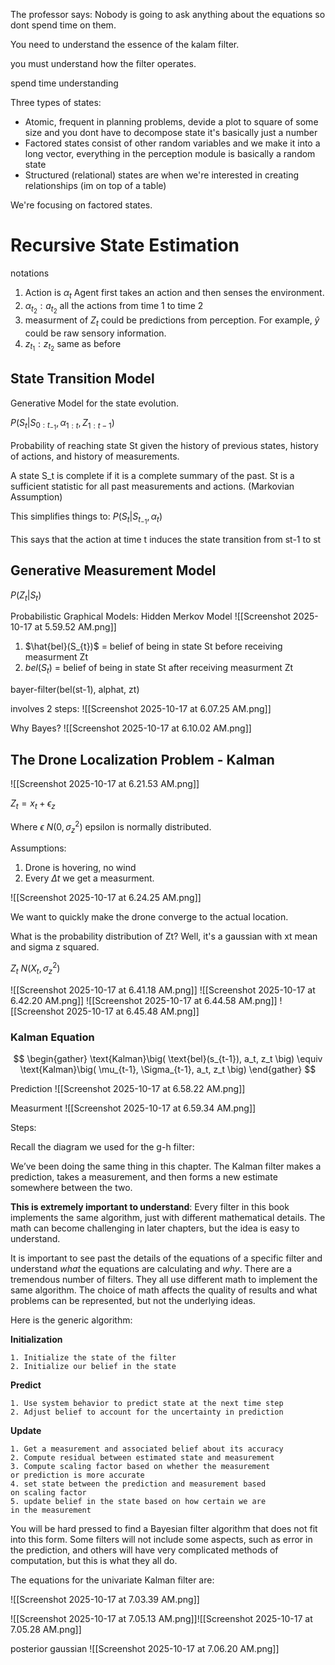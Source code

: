 The professor says:
Nobody is going to ask anything about the equations so dont spend time on them.

You need to understand the essence of the kalam filter. 

you must understand how the filter operates.

spend time understanding 



Three types of states:

- Atomic, frequent in planning problems, devide a plot to square of some size and you dont have to decompose state it's basically just a number
- Factored states consist of other random variables and we make it into a long vector, everything in the perception module is basically a random state
- Structured (relational) states are when we're interested in creating relationships (im on top of a table)

We're focusing on factored states.

# Recursive State Estimation

notations
1. Action is $\alpha_{t}$ Agent first takes an action and then senses the environment.
2. $\alpha_{t_{2}}:a_{t_{2}}$ all the actions from time 1 to time 2
3. measurment of $Z_{t}$ could be predictions from perception. For example, $\hat{y}$ could be raw sensory information.
4. $z_{t_{1}}:z_{t_{2}}$ same as before

## State Transition Model

Generative Model for the state evolution.

$P(S_{t} | S_{0: t_{-1}}, \alpha_{1:t}, Z_{1:t-1})$

Probability of reaching state St given the history of previous states, history of actions, and history of measurements.

A state S_t is complete if it is a complete summary of the past.
St is a sufficient statistic for all past measurements and actions. (Markovian Assumption)

This simplifies things to:
$P(S_{t} | S_{t_{-1}}, \alpha_{t})$

This says that the action at time t induces the state transition from st-1 to st

## Generative Measurement Model

$P(Z_{t}|S_{t})$

Probabilistic Graphical Models: 
Hidden Merkov Model
![[Screenshot 2025-10-17 at 5.59.52 AM.png]]

1. $\hat{bel}(S_{t})$ = belief of being in state St before receiving measurment Zt
2. $bel(S_{t})$ = belief of being in state St after receiving measurment Zt

bayer-filter(bel(st-1), alphat, zt)

involves 2 steps: 
![[Screenshot 2025-10-17 at 6.07.25 AM.png]]

Why Bayes?
![[Screenshot 2025-10-17 at 6.10.02 AM.png]]

## The Drone Localization Problem - Kalman

![[Screenshot 2025-10-17 at 6.21.53 AM.png]]

$Z_{t} = x_{t}+ \epsilon_{z}$ 

Where $\epsilon ~ N(0,\sigma_{z}^{2})$  epsilon is normally distributed.

Assumptions:
1. Drone is hovering, no wind
2. Every $\Delta t$ we get a measurment.

![[Screenshot 2025-10-17 at 6.24.25 AM.png]]

We want to quickly make the drone converge to the actual location.

What is the probability distribution of Zt? Well, it's a gaussian with xt mean and sigma z squared.

$Z_{t}~ N(X_{t}, \sigma_{z}^{2})$

![[Screenshot 2025-10-17 at 6.41.18 AM.png]]
![[Screenshot 2025-10-17 at 6.42.20 AM.png]]
![[Screenshot 2025-10-17 at 6.44.58 AM.png]]
![[Screenshot 2025-10-17 at 6.45.48 AM.png]]

### Kalman Equation

$$
\begin{gather}
\text{Kalman}\big( \text{bel}(s_{t-1}), a_t, z_t \big) \equiv 
\text{Kalman}\big( \mu_{t-1}, \Sigma_{t-1}, a_t, z_t \big)
\end{gather}
$$

Prediction
![[Screenshot 2025-10-17 at 6.58.22 AM.png]]

Measurment
![[Screenshot 2025-10-17 at 6.59.34 AM.png]]


Steps:

Recall the diagram we used for the g-h filter:

We’ve been doing the same thing in this chapter. The Kalman filter makes a prediction, takes a measurement, and then forms a new estimate somewhere between the two.

**This is extremely important to understand**: Every filter in this book implements the same algorithm, just with different mathematical details. The math can become challenging in later chapters, but the idea is easy to understand.

It is important to see past the details of the equations of a specific filter and understand _what_ the equations are calculating and _why_. There are a tremendous number of filters. They all use different math to implement the same algorithm. The choice of math affects the quality of results and what problems can be represented, but not the underlying ideas.

Here is the generic algorithm:

**Initialization**

```
1. Initialize the state of the filter
2. Initialize our belief in the state
```

**Predict**

```
1. Use system behavior to predict state at the next time step
2. Adjust belief to account for the uncertainty in prediction
```

**Update**

```
1. Get a measurement and associated belief about its accuracy
2. Compute residual between estimated state and measurement
3. Compute scaling factor based on whether the measurement
or prediction is more accurate
4. set state between the prediction and measurement based 
on scaling factor
5. update belief in the state based on how certain we are 
in the measurement
```

You will be hard pressed to find a Bayesian filter algorithm that does not fit into this form. Some filters will not include some aspects, such as error in the prediction, and others will have very complicated methods of computation, but this is what they all do.

The equations for the univariate Kalman filter are:

![[Screenshot 2025-10-17 at 7.03.39 AM.png]]


![[Screenshot 2025-10-17 at 7.05.13 AM.png]]![[Screenshot 2025-10-17 at 7.05.28 AM.png]]

posterior gaussian
![[Screenshot 2025-10-17 at 7.06.20 AM.png]]

